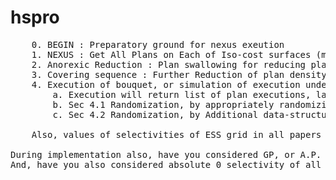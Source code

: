 # hspro


<pre>
	0. BEGIN : Preparatory ground for nexus exeution
	1. NEXUS : Get All Plans on Each of Iso-cost surfaces (multi-threaded without GIL lock)
	2. Anorexic Reduction : Plan swallowing for reducing plan density on each surface
	3. Covering sequence : Further Reduction of plan density on each surface, (check if impacts ASO)
	4. Execution of bouquet, or simulation of execution under ideal cost model assumption
		a. Execution will return list of plan executions, last of which will discover correct selectivity
		b. Sec 4.1 Randomization, by appropriately randomizing & slicing list of last IC-surface on which selectivity is discovered
		c. Sec 4.2 Randomization, by Additional data-structure in map for randomized contour placement of IC-surfaces is needed

	Also, values of selectivities of ESS grid in all papers are in Geometric progression 

During implementation also, have you considered GP, or A.P. instead, and how should I decide upon minimum selectivity value to consider, as if I have to take selectivity values in G.P., minimum value will have some impact
And, have you also considered absolute 0 selectivity of all EPP in implementation
</pre>